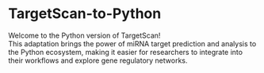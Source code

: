 # TargetScan-to-Python
Welcome to the Python version of TargetScan!  
This adaptation brings the power of miRNA target prediction and analysis to the Python ecosystem, making it easier for researchers to integrate into their workflows and explore gene regulatory networks.
